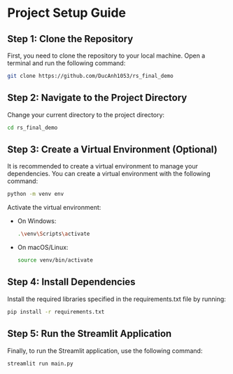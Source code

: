 # Project Setup Guide

## Step 1: Clone the Repository
First, you need to clone the repository to your local machine. Open a terminal and run the following command:

```bash
git clone https://github.com/DucAnh1053/rs_final_demo
```

## Step 2: Navigate to the Project Directory
Change your current directory to the project directory:

```bash
cd rs_final_demo
```

## Step 3: Create a Virtual Environment (Optional)
It is recommended to create a virtual environment to manage your dependencies. You can create a virtual environment with the following command:

```bash
python -m venv env
```

Activate the virtual environment:

- On Windows:

    ```bash
    .\venv\Scripts\activate
    ```

- On macOS/Linux:

    ```bash
    source venv/bin/activate
    ```

## Step 4: Install Dependencies
Install the required libraries specified in the requirements.txt file by running:

```bash
pip install -r requirements.txt
```

## Step 5: Run the Streamlit Application
Finally, to run the Streamlit application, use the following command:

```bash
streamlit run main.py
```